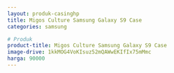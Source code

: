 ```yaml
---
layout: produk-casinghp
title: Migos Culture Samsung Galaxy S9 Case
categories: samsung

# Produk
product-title: Migos Culture Samsung Galaxy S9 Case
image-drive: 1kkMOG4VoKIsuz52mQAWwEKIfIx75mMmc
harga: 90000
---
```

